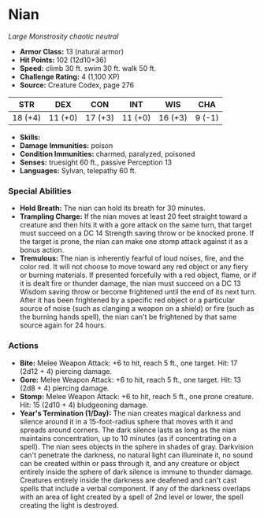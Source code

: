 # Nian

*Large* *Monstrosity* *chaotic neutral*

- **Armor Class:** 13 (natural armor)
- **Hit Points:** 102 (12d10+36)
- **Speed:** climb 30 ft. swim 30 ft. walk 50 ft.
- **Challenge Rating:** 4 (1,100 XP)
- **Source:** Creature Codex, page 276

| STR | DEX | CON | INT | WIS | CHA |
| --- | --- | --- | --- | --- | --- |
| 18 (+4) | 11 (+0) | 17 (+3) | 11 (+0) | 16 (+3) | 9 (-1) |

- **Skills:** 
- **Damage Immunities:** poison
- **Condition Immunities:** charmed, paralyzed, poisoned
- **Senses:** truesight 60 ft., passive Perception 13
- **Languages:** Sylvan, telepathy 60 ft.

### Special Abilities

- **Hold Breath:** The nian can hold its breath for 30 minutes.
- **Trampling Charge:** If the nian moves at least 20 feet straight toward a creature and then hits it with a gore attack on the same turn, that target must succeed on a DC 14 Strength saving throw or be knocked prone. If the target is prone, the nian can make one stomp attack against it as a bonus action.
- **Tremulous:** The nian is inherently fearful of loud noises, fire, and the color red. It will not choose to move toward any red object or any fiery or burning materials. If presented forcefully with a red object, flame, or if it is dealt fire or thunder damage, the nian must succeed on a DC 13 Wisdom saving throw or become frightened until the end of its next turn. After it has been frightened by a specific red object or a particular source of noise (such as clanging a weapon on a shield) or fire (such as the burning hands spell), the nian can't be frightened by that same source again for 24 hours.

### Actions

- **Bite:** Melee Weapon Attack: +6 to hit, reach 5 ft., one target. Hit: 17 (2d12 + 4) piercing damage.
- **Gore:** Melee Weapon Attack: +6 to hit, reach 5 ft., one target. Hit: 13 (2d8 + 4) piercing damage.
- **Stomp:** Melee Weapon Attack: +6 to hit, reach 5 ft., one prone creature. Hit: 15 (2d10 + 4) bludgeoning damage.
- **Year's Termination (1/Day):** The nian creates magical darkness and silence around it in a 15-foot-radius sphere that moves with it and spreads around corners. The dark silence lasts as long as the nian maintains concentration, up to 10 minutes (as if concentrating on a spell). The nian sees objects in the sphere in shades of gray. Darkvision can't penetrate the darkness, no natural light can illuminate it, no sound can be created within or pass through it, and any creature or object entirely inside the sphere of dark silence is immune to thunder damage. Creatures entirely inside the darkness are deafened and can't cast spells that include a verbal component. If any of the darkness overlaps with an area of light created by a spell of 2nd level or lower, the spell creating the light is destroyed.


